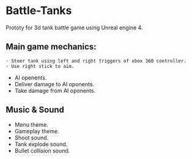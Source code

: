 # Battle-Tanks
Prototy for 3d tank battle game using Unreal engine 4.
## Main game mechanics:
	- Steer tank using left and right triggers of xbox 360 controller.
	- Use right stick to aim.
  - AI openents.
  - Deliver damage to AI oponents.
  - Take damage from AI oponents.
 ## Music & Sound
 - Menu theme.
 - Gameplay theme.
 - Shoot sound.
 - Tank explode sound.
 - Bullet collision sound.

